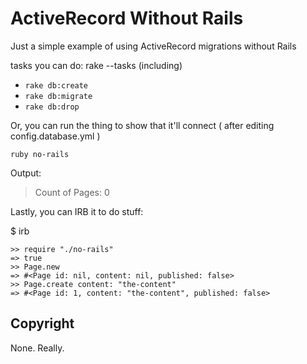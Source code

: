 ActiveRecord Without Rails
==========================

Just a simple example of using ActiveRecord migrations without Rails

tasks you can do:  rake --tasks
(including)
* `rake db:create`
* `rake db:migrate`
* `rake db:drop`

Or, you can run the thing to show that it'll connect 
( after editing config.database.yml )

```
ruby no-rails
```

Output:
> Count of Pages: 0

Lastly, you can IRB it to do stuff:

$ irb

```
>> require "./no-rails"
=> true
>> Page.new
=> #<Page id: nil, content: nil, published: false>
>> Page.create content: "the-content"
=> #<Page id: 1, content: "the-content", published: false>
```

Copyright
---------
None. Really.
